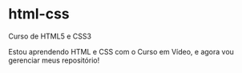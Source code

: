 # html-css
 Curso de HTML5 e CSS3

 Estou aprendendo HTML e CSS com o Curso em Vídeo, e agora vou gerenciar meus repositório!